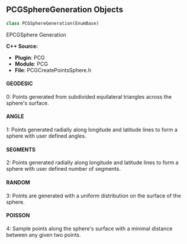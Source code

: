 ## PCGSphereGeneration Objects

```python
class PCGSphereGeneration(EnumBase)
```

EPCGSphere Generation

**C++ Source:**

- **Plugin**: PCG
- **Module**: PCG
- **File**: PCGCreatePointsSphere.h

<a id="unreal.PCGSphereGeneration.GEODESIC"></a>

#### GEODESIC

0: Points generated from subdivided equilateral triangles across the sphere's surface.

<a id="unreal.PCGSphereGeneration.ANGLE"></a>

#### ANGLE

1: Points generated radially along longitude and latitude lines to form a sphere with user defined angles.

<a id="unreal.PCGSphereGeneration.SEGMENTS"></a>

#### SEGMENTS

2: Points generated radially along longitude and latitude lines to form a sphere with user defined number of segments.

<a id="unreal.PCGSphereGeneration.RANDOM"></a>

#### RANDOM

3: Points are generated with a uniform distribution on the surface of the sphere.

<a id="unreal.PCGSphereGeneration.POISSON"></a>

#### POISSON

4: Sample points along the sphere's surface with a minimal distance between any given two points.

<a id="unreal.PCGSpherePointOrientation"></a>